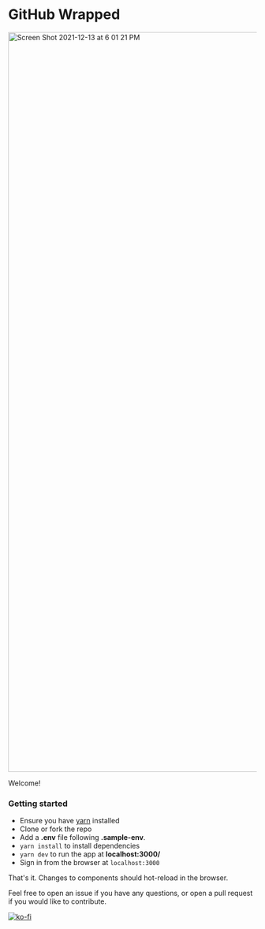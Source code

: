 # GitHub Wrapped

<img width="1501" alt="Screen Shot 2021-12-13 at 6 01 21 PM" src="https://user-images.githubusercontent.com/36117635/145904521-cd99dd9d-8a67-4d93-908d-3bc38b00777e.png">

Welcome!

### Getting started

- Ensure you have [yarn](https://classic.yarnpkg.com/lang/en/docs/install/#mac-stable) installed
- Clone or fork the repo
- Add a **.env** file following **.sample-env**.
- `yarn install` to install dependencies
- `yarn dev` to run the app at **localhost:3000/**
- Sign in from the browser at `localhost:3000`

That's it. Changes to components should hot-reload in the browser.

Feel free to open an issue if you have any questions, or open a pull request if you would like to contribute. 

[![ko-fi](https://ko-fi.com/img/githubbutton_sm.svg)](https://ko-fi.com/J3J278ML9)

